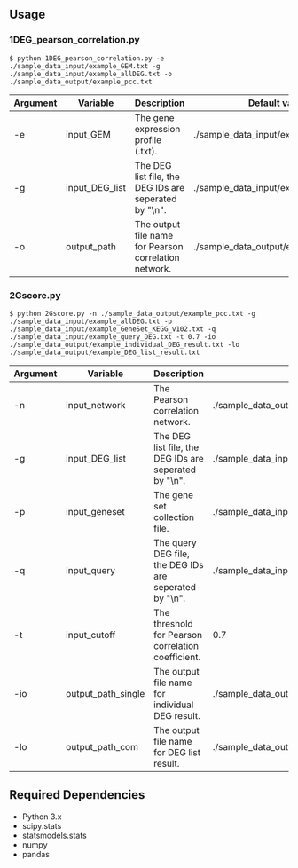 ## Usage
### 1DEG_pearson_correlation.py
```shell
$ python 1DEG_pearson_correlation.py -e ./sample_data_input/example_GEM.txt -g ./sample_data_input/example_allDEG.txt -o ./sample_data_output/example_pcc.txt
```
Argument | Variable | Description | Default value
------------ | ------------- | ------------- | -------------
-e | input_GEM | The gene expression profile (.txt). | ./sample_data_input/example_GEM.txt
-g | input_DEG_list | The DEG list file, the DEG IDs are seperated by "\n". | ./sample_data_input/example_allDEG.txt
-o | output_path | The output file name for Pearson correlation network. | ./sample_data_output/example_pcc.txt

### 2Gscore.py
```shell
$ python 2Gscore.py -n ./sample_data_output/example_pcc.txt -g ./sample_data_input/example_allDEG.txt -p ./sample_data_input/example_GeneSet_KEGG_v102.txt -q ./sample_data_input/example_query_DEG.txt -t 0.7 -io ./sample_data_output/example_individual_DEG_result.txt -lo ./sample_data_output/example_DEG_list_result.txt
```
Argument | Variable | Description | Default value
------------ | ------------- | ------------- | -------------
-n | input_network | The Pearson correlation network. | ./sample_data_output/example_pcc.txt
-g | input_DEG_list | The DEG list file, the DEG IDs are seperated by "\n". | ./sample_data_input/example_allDEG.txt
-p | input_geneset | The gene set collection file. | ./sample_data_input/example_GeneSet_KEGG_v102.txt
-q | input_query | The query DEG file, the DEG IDs are seperated by "\n". | ./sample_data_input/example_query_DEG.txt
-t | input_cutoff | The threshold for Pearson correlation coefficient. | 0.7
-io | output_path_single | The output file name for individual DEG result. | ./sample_data_output/example_individual_DEG_result.txt
-lo | output_path_com | The output file name for DEG list result. | ./sample_data_output/example_DEG_list_result.txt


## Required Dependencies

* Python 3.x
* scipy.stats
* statsmodels.stats
* numpy
* pandas
